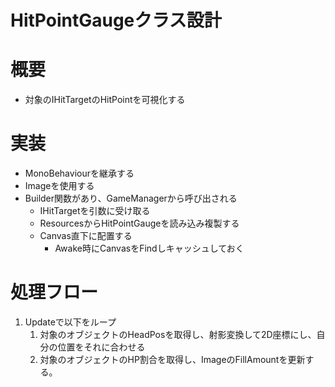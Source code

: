 # HitPointGaugeクラス設計


# 概要
- 対象のIHitTargetのHitPointを可視化する


# 実装
- MonoBehaviourを継承する
- Imageを使用する
- Builder関数があり、GameManagerから呼び出される
	- IHitTargetを引数に受け取る
	- ResourcesからHitPointGaugeを読み込み複製する
	- Canvas直下に配置する
		- Awake時にCanvasをFindしキャッシュしておく


# 処理フロー
1. Updateで以下をループ
	1. 対象のオブジェクトのHeadPosを取得し、射影変換して2D座標にし、自分の位置をそれに合わせる
	2. 対象のオブジェクトのHP割合を取得し、ImageのFillAmountを更新する。

